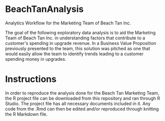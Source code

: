 # BeachTanAnalysis
Analytics Workflow for the Marketing Team of Beach Tan Inc.

The goal of the following exploratory data analysis is to aid the Marketing Team of Beach Tan Inc. in understanding factors that contribute to a customer's spending in upgrade revenue. In a Business Value Proposition previously presented to the team, this solution was pitched as one that would easily allow the team to identify trends leading to a customer spending money in upgrades.  

# Instructions

In order to reproduce the analysis done for the Beach Tan Marketing Team, the R project file can be downloaded from this repository and ran through R Studio. The project file has all necessary documents included in it. Any code from the .Rmd can then be edited and/or reproduced through knitting the R Markdown file.
